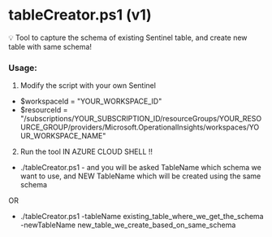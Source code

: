 # tableCreator.ps1 (v1)
💡 Tool to capture the schema of existing Sentinel table, and create new table with same schema!


### Usage:

1) Modify the script with your own Sentinel

- $workspaceId = "YOUR_WORKSPACE_ID"
- $resourceId = "/subscriptions/YOUR_SUBSCRIPTION_ID/resourceGroups/YOUR_RESOURCE_GROUP/providers/Microsoft.OperationalInsights/workspaces/YOUR_WORKSPACE_NAME"

2) Run the tool IN AZURE CLOUD SHELL !!

- ./tableCreator.ps1 - and you will be asked TableName which schema we want to use, and NEW TableName which will be created using the same schema

OR

- ./tableCreator.ps1 -tableName existing_table_where_we_get_the_schema -newTableName new_table_we_create_based_on_same_schema

